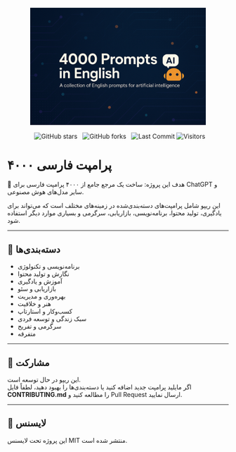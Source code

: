 
<p align="center">
<img src="image/Cover.png" alt="prompt" width="400"/> 
<p align="center">
  <img src="https://img.shields.io/github/stars/hheydarian/4000-prompts-persian?style=social" alt="GitHub stars">
  <img src="https://img.shields.io/github/forks/hheydarian/4000-prompts-persian?color=blueviolet" alt="GitHub forks">
  <img src="https://img.shields.io/github/last-commit/hheydarian/4000-prompts-persian?color=9cf" alt="Last Commit">
<img src="https://visitor-badge.laobi.icu/badge?page_id=hheydarian.4000-prompts-persian" alt="Visitors">
</p>


# ۴۰۰۰ پرامپت فارسی

🎯 هدف این پروژه: ساخت یک مرجع جامع از ۴۰۰۰ پرامپت فارسی برای ChatGPT و سایر مدل‌های هوش مصنوعی.  

این ریپو شامل پرامپت‌های دسته‌بندی‌شده در زمینه‌های مختلف است که می‌تواند برای یادگیری، تولید محتوا، برنامه‌نویسی، بازاریابی، سرگرمی و بسیاری موارد دیگر استفاده شود.  

---

## 📂 دسته‌بندی‌ها
- برنامه‌نویسی و تکنولوژی
- نگارش و تولید محتوا
- آموزش و یادگیری
- بازاریابی و سئو
- بهره‌وری و مدیریت
- هنر و خلاقیت
- کسب‌وکار و استارتاپ
- سبک زندگی و توسعه فردی
- سرگرمی و تفریح
- متفرقه

---

## 🤝 مشارکت
این ریپو در حال توسعه است.  
اگر مایلید پرامپت جدید اضافه کنید یا دسته‌بندی‌ها را بهبود دهید، لطفاً فایل **CONTRIBUTING.md** را مطالعه کنید و Pull Request ارسال نمایید.  

---

## 📜 لایسنس
این پروژه تحت لایسنس MIT منتشر شده است.
